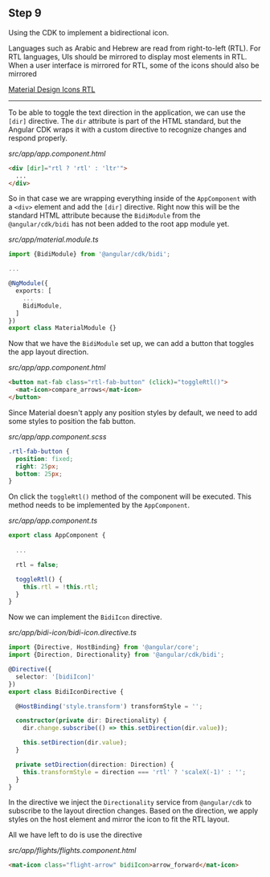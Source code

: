 ## Step 9
Using the CDK to implement a bidirectional icon.


Languages such as Arabic and Hebrew are read from right-to-left (RTL). 
For RTL languages, UIs should be mirrored to display most elements in RTL. 
When a user interface is mirrored for RTL, some of the icons should also be mirrored

[Material Design Icons RTL](http://google.github.io/material-design-icons/#icons-in-rtl)

---

To be able to toggle the text direction in the application, we can use the `[dir]` directive. The `dir` attribute
is part of the HTML standard, but the Angular CDK wraps it with a custom directive to recognize changes and respond
properly.

_src/app/app.component.html_
```html
<div [dir]="rtl ? 'rtl' : 'ltr'">
  ...
</div>
```

So in that case we are wrapping everything inside of the `AppComponent` with a `<div>` element and add
the `[dir]` directive. Right now this will be the standard HTML attribute because the `BidiModule` from the
`@angular/cdk/bidi` has not been added to the root app module yet.

_src/app/material.module.ts_
```ts
import {BidiModule} from '@angular/cdk/bidi';

...

@NgModule({
  exports: [
    ...
    BidiModule,
  ]
})
export class MaterialModule {}

```

Now that we have the `BidiModule` set up, we can add a button that toggles the app layout direction.

_src/app/app.component.html_
```html
<button mat-fab class="rtl-fab-button" (click)="toggleRtl()">
  <mat-icon>compare_arrows</mat-icon>
</button>
```

Since Material doesn't apply any position styles by default, we need to add some styles to position the fab button.

_src/app/app.component.scss_
```scss
.rtl-fab-button {
  position: fixed;
  right: 25px;
  bottom: 25px;
}
```


On click the `toggleRtl()` method of the component will be executed. This method needs to be implemented by the
`AppComponent`.

_src/app/app.component.ts_
```ts
export class AppComponent {
  
  ...

  rtl = false;

  toggleRtl() {
    this.rtl = !this.rtl;
  }
}
```

Now we can implement the `BidiIcon` directive.

_src/app/bidi-icon/bidi-icon.directive.ts_
```ts
import {Directive, HostBinding} from '@angular/core';
import {Direction, Directionality} from '@angular/cdk/bidi';

@Directive({
  selector: '[bidiIcon]'
})
export class BidiIconDirective {

  @HostBinding('style.transform') transformStyle = '';

  constructor(private dir: Directionality) {
    dir.change.subscribe(() => this.setDirection(dir.value));

    this.setDirection(dir.value);
  }

  private setDirection(direction: Direction) {
    this.transformStyle = direction === 'rtl' ? 'scaleX(-1)' : '';
  }
}
```

In the directive we inject the `Directionality` service from `@angular/cdk` to subscribe to the layout direction changes.
Based on the direction, we apply styles on the host element and mirror the icon to fit the RTL layout.

All we have left to do is use the directive

_src/app/flights/flights.component.html_
```html
<mat-icon class="flight-arrow" bidiIcon>arrow_forward</mat-icon>
```
